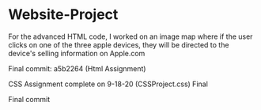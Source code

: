 # Website-Project
For the advanced HTML code, I worked on an image map where if the user clicks on one of the three apple devices, they will be directed to the device's selling information on Apple.com

Final commit: a5b2264 (Html Assignment)

CSS Assignment complete on 9-18-20 (CSSProject.css)
Final

Final commit 
